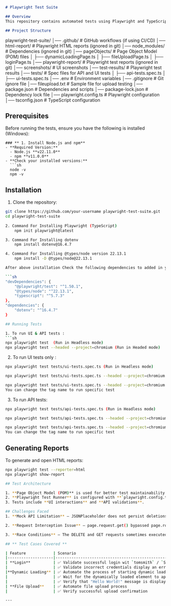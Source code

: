 ```md
# Playwright Test Suite

## Overview
This repository contains automated tests using Playwright and TypeScript for both UI and API testing.

## Project Structure
```
playwright-test-suite/
│── .github/             # GitHub workflows (if using CI/CD)
│── html-report/         # Playwright HTML reports (ignored in git)
│── node_modules/        # Dependencies (ignored in git)
│── pageObjects/         # Page Object Model (POM) files
│   ├── dynamicLoadingPage.ts
│   ├── fileUploadPage.ts
│   ├── loginPage.ts
│── playwright-report/   # Playwright test reports (ignored in git)
│── screenshots/         # UI screenshots
│── test-results/        # Playwright test results 
│── tests/               # Spec files for API and UI tests
│   ├── api-tests.spec.ts
│   ├── ui-tests.spec.ts
│── .env                 # Environment variables 
│── .gitignore           # Git ignore file
│── fileupload.txt       # Sample file for upload testing
│── package.json         # Dependencies and scripts
│── package-lock.json    # Dependency lock file
│── playwright.config.ts # Playwright configuration
│── tsconfig.json        # TypeScript configuration


## Prerequisites

Before running the tests, ensure you have the following is installed (Windows):

```
### ** 1. Install Node.js and npm**
- **Required Version:**  
  - Node.js **v22.11.0**
  - npm **v11.0.0**
- **Check your installed versions:**
  ```sh
  node -v
  npm -v
```
## Installation

1. Clone the repository:
```sh
git clone https://github.com/your-username playwright-test-suite.git
cd playwright-test-suite
  
2. Command For Installing Playwright (TypeScript)
    npm init playwright@latest

3. Command For Installing dotenv  
    npm install dotenv@16.4.7

4. Command For Installing @types/node version 22.13.1
    npm install -D @types/node@22.13.1

After above installation Check the following dependencies to added in your package.json:

```sh
"devDependencies": {
    "@playwright/test": "^1.50.1",
    "@types/node": "^22.13.1",
    "typescript": "^5.7.3"
},
"dependencies": {
    "dotenv": "^16.4.7"
}

## Running Tests

1. To run UI & API tests :
```sh
npx playwright test  (Run in Headless mode)
npx playwright test --headed --project=chromium (Run in Headed mode)
```

2. To run UI tests only :
```sh
npx playwright test tests/ui-tests.spec.ts (Run in Headless mode)

npx playwright test tests/ui-tests.spec.ts --headed --project=chromium (Run in Headless mode)

npx playwright test tests/ui-tests.spec.ts --headed --project=chromium --grep "@login" (Run Login Test only)
You can change the tag name to run specific test
```

3. To run API tests:
```sh
npx playwright test tests/api-tests.spec.ts (Run in Headless mode)

npx playwright test tests/api-tests.spec.ts --headed --project=chromium (Run in Headless mode)

npx playwright test tests/api-tests.spec.ts --headed --project=chromium --grep "@GETall" (Run GET All Post Test only)
You can change the tag name to run specific test
```

## Generating Reports

To generate and open HTML reports:
```sh
npx playwright test --reporter=html
npx playwright show-report

## Test Architecture

1. **Page Object Model (POM)** is used for better test maintainability.
2. **Playwright Test Runner** is configured with **`playwright.config.ts`**.
3. Tests include **UI interactions** and **API validations**.

## Challenges Faced
1. **Mock API Limitation** – JSONPlaceholder does not persist deletions, so GET requests still return 200 OK instead of 404 Not Found.

2. **Request Interception Issue** – page.request.get() bypassed page.route(), leading to failed assertions. Used page.evaluate() to ensure the GET request runs within the browser context.

3. **Race Conditions** – The DELETE and GET requests sometimes executed too quickly, causing inconsistent results. Fixed by ensuring interception setup before API calls and properly handling async operations.

## ** Test Cases Covered **

| Feature            | Scenario                                                            |
|--------------------|---------------------------------------------------------------------|
| **Login**          | ✅ Validate successful login wit `tomsmith` / `SuperSecretPassword!`|
|                    | ✅ Validate incorrect credentials display an error message          |
|**Dynamic Loading** | ✅ Automate the process of starting dynamic loading                 |
|                    | ✅ Wait for the dynamically loaded element to appear                |
|                    | ✅ Verify that "Hello World!" message is displayed                  |
| **File Upload**    | ✅ Automate file upload process                                     |
|                    | ✅ Verify successful upload confirmation                            |

---










